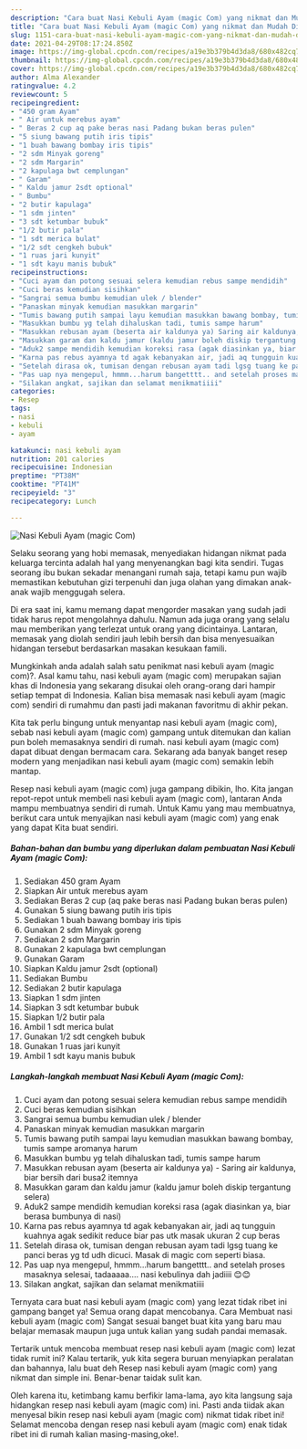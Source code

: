 ```yaml
---
description: "Cara buat Nasi Kebuli Ayam (magic Com) yang nikmat dan Mudah Dibuat"
title: "Cara buat Nasi Kebuli Ayam (magic Com) yang nikmat dan Mudah Dibuat"
slug: 1151-cara-buat-nasi-kebuli-ayam-magic-com-yang-nikmat-dan-mudah-dibuat
date: 2021-04-29T08:17:24.850Z
image: https://img-global.cpcdn.com/recipes/a19e3b379b4d3da8/680x482cq70/nasi-kebuli-ayam-magic-com-foto-resep-utama.jpg
thumbnail: https://img-global.cpcdn.com/recipes/a19e3b379b4d3da8/680x482cq70/nasi-kebuli-ayam-magic-com-foto-resep-utama.jpg
cover: https://img-global.cpcdn.com/recipes/a19e3b379b4d3da8/680x482cq70/nasi-kebuli-ayam-magic-com-foto-resep-utama.jpg
author: Alma Alexander
ratingvalue: 4.2
reviewcount: 5
recipeingredient:
- "450 gram Ayam"
- " Air untuk merebus ayam"
- " Beras 2 cup aq pake beras nasi Padang bukan beras pulen"
- "5 siung bawang putih iris tipis"
- "1 buah bawang bombay iris tipis"
- "2 sdm Minyak goreng"
- "2 sdm Margarin"
- "2 kapulaga bwt cemplungan"
- " Garam"
- " Kaldu jamur 2sdt optional"
- " Bumbu"
- "2 butir kapulaga"
- "1 sdm jinten"
- "3 sdt ketumbar bubuk"
- "1/2 butir pala"
- "1 sdt merica bulat"
- "1/2 sdt cengkeh bubuk"
- "1 ruas jari kunyit"
- "1 sdt kayu manis bubuk"
recipeinstructions:
- "Cuci ayam dan potong sesuai selera kemudian rebus sampe mendidih"
- "Cuci beras kemudian sisihkan"
- "Sangrai semua bumbu kemudian ulek / blender"
- "Panaskan minyak kemudian masukkan margarin"
- "Tumis bawang putih sampai layu kemudian masukkan bawang bombay, tumis sampe aromanya harum"
- "Masukkan bumbu yg telah dihaluskan tadi, tumis sampe harum"
- "Masukkan rebusan ayam (beserta air kaldunya ya) Saring air kaldunya, biar bersih dari busa2 itemnya"
- "Masukkan garam dan kaldu jamur (kaldu jamur boleh diskip tergantung selera)"
- "Aduk2 sampe mendidih kemudian koreksi rasa (agak diasinkan ya, biar berasa bumbunya di nasi)"
- "Karna pas rebus ayamnya td agak kebanyakan air, jadi aq tungguin kuahnya agak sedikit reduce biar pas utk masak ukuran 2 cup beras"
- "Setelah dirasa ok, tumisan dengan rebusan ayam tadi lgsg tuang ke panci beras yg td udh dicuci. Masak di magic com seperti biasa."
- "Pas uap nya mengepul, hmmm...harum bangetttt.. and setelah proses masaknya selesai, tadaaaaa.... nasi kebulinya dah jadiiii 😊😊"
- "Silakan angkat, sajikan dan selamat menikmatiiii"
categories:
- Resep
tags:
- nasi
- kebuli
- ayam

katakunci: nasi kebuli ayam 
nutrition: 201 calories
recipecuisine: Indonesian
preptime: "PT38M"
cooktime: "PT41M"
recipeyield: "3"
recipecategory: Lunch

---
```



![Nasi Kebuli Ayam (magic Com)](https://img-global.cpcdn.com/recipes/a19e3b379b4d3da8/680x482cq70/nasi-kebuli-ayam-magic-com-foto-resep-utama.jpg)

Selaku seorang yang hobi memasak, menyediakan hidangan nikmat pada keluarga tercinta adalah hal yang menyenangkan bagi kita sendiri. Tugas seorang ibu bukan sekadar menangani rumah saja, tetapi kamu pun wajib memastikan kebutuhan gizi terpenuhi dan juga olahan yang dimakan anak-anak wajib menggugah selera.

Di era  saat ini, kamu memang dapat mengorder masakan yang sudah jadi tidak harus repot mengolahnya dahulu. Namun ada juga orang yang selalu mau memberikan yang terlezat untuk orang yang dicintainya. Lantaran, memasak yang diolah sendiri jauh lebih bersih dan bisa menyesuaikan hidangan tersebut berdasarkan masakan kesukaan famili. 



Mungkinkah anda adalah salah satu penikmat nasi kebuli ayam (magic com)?. Asal kamu tahu, nasi kebuli ayam (magic com) merupakan sajian khas di Indonesia yang sekarang disukai oleh orang-orang dari hampir setiap tempat di Indonesia. Kalian bisa memasak nasi kebuli ayam (magic com) sendiri di rumahmu dan pasti jadi makanan favoritmu di akhir pekan.

Kita tak perlu bingung untuk menyantap nasi kebuli ayam (magic com), sebab nasi kebuli ayam (magic com) gampang untuk ditemukan dan kalian pun boleh memasaknya sendiri di rumah. nasi kebuli ayam (magic com) dapat dibuat dengan bermacam cara. Sekarang ada banyak banget resep modern yang menjadikan nasi kebuli ayam (magic com) semakin lebih mantap.

Resep nasi kebuli ayam (magic com) juga gampang dibikin, lho. Kita jangan repot-repot untuk membeli nasi kebuli ayam (magic com), lantaran Anda mampu membuatnya sendiri di rumah. Untuk Kamu yang mau membuatnya, berikut cara untuk menyajikan nasi kebuli ayam (magic com) yang enak yang dapat Kita buat sendiri.

<!--inarticleads1-->

##### Bahan-bahan dan bumbu yang diperlukan dalam pembuatan Nasi Kebuli Ayam (magic Com):

1. Sediakan 450 gram Ayam
1. Siapkan  Air untuk merebus ayam
1. Sediakan  Beras 2 cup (aq pake beras nasi Padang bukan beras pulen)
1. Gunakan 5 siung bawang putih iris tipis
1. Sediakan 1 buah bawang bombay iris tipis
1. Gunakan 2 sdm Minyak goreng
1. Sediakan 2 sdm Margarin
1. Gunakan 2 kapulaga bwt cemplungan
1. Gunakan  Garam
1. Siapkan  Kaldu jamur 2sdt (optional)
1. Sediakan  Bumbu
1. Sediakan 2 butir kapulaga
1. Siapkan 1 sdm jinten
1. Siapkan 3 sdt ketumbar bubuk
1. Siapkan 1/2 butir pala
1. Ambil 1 sdt merica bulat
1. Gunakan 1/2 sdt cengkeh bubuk
1. Gunakan 1 ruas jari kunyit
1. Ambil 1 sdt kayu manis bubuk




<!--inarticleads2-->

##### Langkah-langkah membuat Nasi Kebuli Ayam (magic Com):

1. Cuci ayam dan potong sesuai selera kemudian rebus sampe mendidih
1. Cuci beras kemudian sisihkan
1. Sangrai semua bumbu kemudian ulek / blender
1. Panaskan minyak kemudian masukkan margarin
1. Tumis bawang putih sampai layu kemudian masukkan bawang bombay, tumis sampe aromanya harum
1. Masukkan bumbu yg telah dihaluskan tadi, tumis sampe harum
1. Masukkan rebusan ayam (beserta air kaldunya ya) - Saring air kaldunya, biar bersih dari busa2 itemnya
1. Masukkan garam dan kaldu jamur (kaldu jamur boleh diskip tergantung selera)
1. Aduk2 sampe mendidih kemudian koreksi rasa (agak diasinkan ya, biar berasa bumbunya di nasi)
1. Karna pas rebus ayamnya td agak kebanyakan air, jadi aq tungguin kuahnya agak sedikit reduce biar pas utk masak ukuran 2 cup beras
1. Setelah dirasa ok, tumisan dengan rebusan ayam tadi lgsg tuang ke panci beras yg td udh dicuci. Masak di magic com seperti biasa.
1. Pas uap nya mengepul, hmmm...harum bangetttt.. and setelah proses masaknya selesai, tadaaaaa.... nasi kebulinya dah jadiiii 😊😊
1. Silakan angkat, sajikan dan selamat menikmatiiii




Ternyata cara buat nasi kebuli ayam (magic com) yang lezat tidak ribet ini gampang banget ya! Semua orang dapat mencobanya. Cara Membuat nasi kebuli ayam (magic com) Sangat sesuai banget buat kita yang baru mau belajar memasak maupun juga untuk kalian yang sudah pandai memasak.

Tertarik untuk mencoba membuat resep nasi kebuli ayam (magic com) lezat tidak rumit ini? Kalau tertarik, yuk kita segera buruan menyiapkan peralatan dan bahannya, lalu buat deh Resep nasi kebuli ayam (magic com) yang nikmat dan simple ini. Benar-benar taidak sulit kan. 

Oleh karena itu, ketimbang kamu berfikir lama-lama, ayo kita langsung saja hidangkan resep nasi kebuli ayam (magic com) ini. Pasti anda tiidak akan menyesal bikin resep nasi kebuli ayam (magic com) nikmat tidak ribet ini! Selamat mencoba dengan resep nasi kebuli ayam (magic com) enak tidak ribet ini di rumah kalian masing-masing,oke!.

